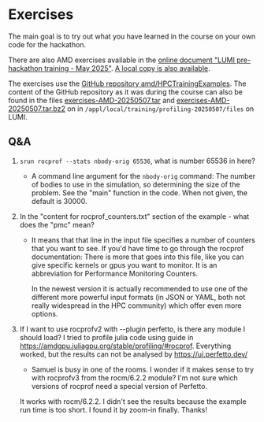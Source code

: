 # Exercises

The main goal is to try out what you have learned in the course on your own code for the hackathon.

There are also AMD exercises available in the 
[online document "LUMI pre-hackathon training - May 2025"](https://hackmd.io/@sfantao/lumi-prehack-may-2025).
[A local copy is also available](03_AMD_Excercise_notes.md).
<!-- To make the local copy: Simply add `/download` to the link in hackMD. -->



The exercises use the 
[GitHub repository amd/HPCTrainingExamples](https://github.com/amd/HPCTrainingExamples).
The content of the GitHub repository as it was during the course can also be found in the 
files [exercises-AMD-20250507.tar](https://462000265.lumidata.eu/profiling-20250507/files/exercises-AMD-20250507.tar)
and [exercises-AMD-20250507.tar.bz2](https://462000265.lumidata.eu/profiling-20250507/files/exercises-AMD-20250507.tar.bz2)
on in `/appl/local/training/profiling-20250507/files` on LUMI.


## Q&A

1.  `srun rocprof --stats nbody-orig 65536`, what is number 65536 in here? 

    -   A command line argument for the `nbody-orig` command: The number of bodies to use in the simulation, 
        so determining the size of the problem. See the "main" function in the code. 
        When not given, the default is 30000.

2. In the "content for rocprof_counters.txt" section of the example - what does the "pmc" mean?

    -   It means that that line in the input file specifies a number of counters that you want to see. If you'd have time to go through the rocprof documentation: There is more that goes into this file, like you can give specific kernels or gpus you want to monitor. It is an abbreviation for Performance Monitoring Counters.

        In the newest version it is actually recommended to use one of the different more powerful input formats (in JSON or YAML, both not really widespread in the HPC community) which offer even more options.

3.  If I want to use rocprofv2 with --plugin perfetto, is there any module I should load? I tried to profile julia code using guide in https://amdgpu.juliagpu.org/stable/profiling/#rocprof. Everything worked, but the results can not be analysed by https://ui.perfetto.dev/

    -   Samuel is busy in one of the rooms. I wonder if it makes sense to try with rocprofv3 from the rocm/6.2.2 module? I'm not sure which versions of rocprof need a special version of Perfetto.

    It works with rocm/6.2.2. I didn't see the results because the example run time is too short. I found it by zoom-in finally. Thanks!
